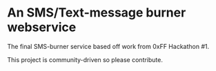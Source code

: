 # An SMS/Text-message burner webservice
The final SMS-burner service based off work from 0xFF Hackathon #1.

This project is community-driven so please contribute.
